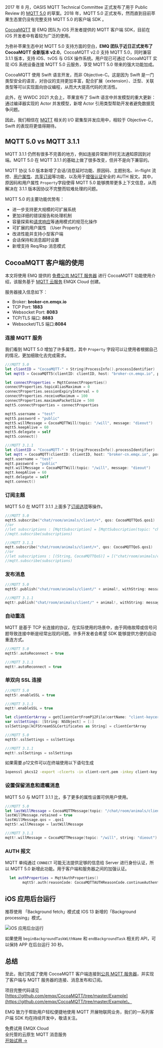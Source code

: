 2017 年 8 月，OASIS MQTT Technical Committee 正式发布了用于 Public Review 的 [MQTT 5.0](https://www.emqx.com/zh/mqtt/mqtt5) 的草案。2018 年，MQTT 5.0 正式发布，然而直到目前苹果生态里仍没有完整支持 MQTT 5.0 的客户端 SDK 。

[CocoaMQTT](https://github.com/emqx/CocoaMQTT) 是 EMQ 团队为 iOS 开发者提供的 MQTT 客户端 SDK，目前在 iOS 开发者中有着较为广泛的使用。

为弥补苹果生态中对 MQTT 5.0 支持方面的空白，**EMQ 团队于近日正式发布了 CocoaMQTT 全新版本 v2.0**。CocoaMQTT v2.0 支持 MQTT 5.0，同时兼容 3.1.1 版本，支持 iOS、tvOS 与 OSX 操作系统。用户现已可通过 CocoaMQTT 实现 iOS 系统设备连接 MQTT 5.0 云服务，享受 MQTT 5.0 带来的强大功能加成。

CocoaMQTT 使用 Swift 语言开发，而非 Objective-C。这是因为 Swift 是一门类型安全的语言，对协议的支持更加丰富，配合扩展（extension）、泛型、关联类型等可以实现面向协议编程，从而大大提高代码的灵活性。

此外，在 WWDC 2021 大会上，苹果宣布了 Swift 语言中并发模型的重大更新：通过编译器实现的 Actor 并发模型，新增 Actor 引用类型帮助开发者避免数据竞争问题。

因此，我们相信在 [MQTT](https://www.emqx.com/zh/mqtt-guide) 相关的 I/O 密集型并发应用中，相较于 Objective-C，Swift 的表现将更值得期待。

## MQTT 5.0 vs MQTT 3.1.1

MQTT 3.1.1 仍然有很多不完善的地方，例如连接异常断开时无法通知原因到对端。MQTT 5.0 在 MQTT 3.1.1 的基础上做了很多改变，但并不是向下兼容的。

MQTT 协议 5.0 版本新增了会话/消息延时功能、原因码、主题别名、in-flight 流控、[用户属性](https://www.emqx.com/zh/blog/mqtt5-user-properties)、[共享订阅](https://www.emqx.com/zh/blog/introduction-to-mqtt5-protocol-shared-subscription)等功能，以及用于[增强认证](https://www.emqx.com/zh/blog/mqtt5-enhanced-authentication)安全的 AUTH 报文。其中，原因码和用户属性 `Property`字段使得 MQTT 5.0 能够携带更多上下文信息，从而解决在 3.1.1 版本因协议不完整而较难处理的问题。

MQTT 5.0 的主要功能优势有：

- 进一步支持更大规模的可扩展系统
- 更加详细的错误报告和处理机制
- 容量探索和[请求响应](https://www.emqx.com/zh/blog/mqtt5-request-response)等通用模式的规范化操作
- 可扩展的用户属性 （User Property）
- 改进性能并支持小型客户端
- 会话保持和消息超时设置
- 新增支持 Req/Rsp 消息模式

## CocoaMQTT 客户端的使用

本文将使用 EMQ 提供的 [免费公共 MQTT 服务器](https://www.emqx.com/zh/mqtt/public-mqtt5-broker) 进行 CocoaMQTT 功能使用介绍，该服务基于 [MQTT 云服务](https://www.emqx.com/zh/cloud) EMQX Cloud 创建。

服务器接入信息如下：

- Broker: **broker-cn.emqx.io**
- TCP Port: **1883**
- Websocket Port: **8083**
- TCP/TLS 端口: **8883**
- Websocket/TLS 端口:**8084**

### 连接 MQTT 服务

我们看到 MQTT 5.0 增加了许多属性，其中 `Property` 字段可以让使用者根据自己的情况，更加细致化去完成需求。

```swift
///MQTT 5.0
let clientID = "CocoaMQTT-" + String(ProcessInfo().processIdentifier)
let mqtt5 = CocoaMQTT5(clientID: clientID, host: "broker-cn.emqx.io", port: 1883)

let connectProperties = MqttConnectProperties()
connectProperties.topicAliasMaximum = 0
connectProperties.sessionExpiryInterval = 0
connectProperties.receiveMaximum = 100
connectProperties.maximumPacketSize = 500
mqtt5.connectProperties = connectProperties

mqtt5.username = "test"
mqtt5.password = "public"
mqtt5.willMessage = CocoaMQTTWill(topic: "/will", message: "dieout")
mqtt5.keepAlive = 60
mqtt5.delegate = self
mqtt5.connect()

///MQTT 3.1.1
let clientID = "CocoaMQTT-" + String(ProcessInfo().processIdentifier)
let mqtt = CocoaMQTT(clientID: clientID, host: "broker-cn.emqx.io", port: 1883)
mqtt.username = "test"
mqtt.password = "public"
mqtt.willMessage = CocoaMQTTWill(topic: "/will", message: "dieout")
mqtt.keepAlive = 60
mqtt.delegate = self
mqtt.connect()

```

### 订阅主题

MQTT 5.0 在 MQTT 3.1.1 上面多了[订阅选项](https://www.emqx.com/zh/blog/subscription-identifier-and-subscription-options)等操作。

```swift
///MQTT 5.0
mqtt5.subscribe("chat/room/animals/client/+", qos: CocoaMQTTQoS.qos1)
//or
//let subscriptions : [MqttSubscription] = [MqttSubscription(topic: "chat/room/animals/client/+"),MqttSubscription(topic: "chat/room/foods/client/+"),MqttSubscription(topic: "chat/room/trees/client/+")]
//mqtt.subscribe(subscriptions)

///MQTT 3.1.1
mqtt.subscribe("chat/room/animals/client/+", qos: CocoaMQTTQoS.qos1)
//or
//let subscriptions : [(String, CocoaMQTTQoS)] = [("chat/room/animals/client/+", qos: CocoaMQTTQoS.qos1),("chat/room/foods/client/+", qos: CocoaMQTTQoS.qos1),("chat/room/trees/client/+", qos: CocoaMQTTQoS.qos1)]
//mqtt.subscribe(subscriptions)

```

### 发布消息

```swift
///MQTT 5.0
mqtt5!.publish("chat/room/animals/client/" + animal!, withString: message!, qos: .qos1, DUP: false, retained: false, properties: publishProperties)

///MQTT 3.1.1
mqtt!.publish("chat/room/animals/client/" + animal!, withString: message!, qos: .qos1)

```

### 自动重连

MQTT 是基于 TCP 长连接的协议，在实际使用的场景中，由于网络故障或信号问题导致连接中断是经常出现的问题。许多开发者会希望 SDK 能够提供方便的自动重连方式。

```swift
///MQTT 5.0
mqtt5!.autoReconnect = true

///MQTT 3.1.1
mqtt!.autoReconnect = true
```

### 单双向 SSL 连接

```swift
///MQTT 5.0
mqtt5!.enableSSL = true

///MQTT 3.1.1
mqtt!.enableSSL = true

let clientCertArray = getClientCertFromP12File(certName: "client-keycert", certPassword: "MySecretPassword")
var sslSettings: [String: NSObject] = [:]
sslSettings[kCFStreamSSLCertificates as String] = clientCertArray

///MQTT 5.0
mqtt5!.sslSettings = sslSettings

///MQTT 3.1.1
mqtt!.sslSettings = sslSettings

```

如果需要.p12文件可以在终端使用以下语句生成

```bash
1openssl pkcs12 -export -clcerts -in client-cert.pem -inkey client-key.pem -out client.p12
```

### 设置保留消息和遗嘱消息

MQTT 5.0 与 MQTT 3.1.1 比，多了更多的属性设置可供用户使用。

```swift
///MQTT 5.0
let lastWillMessage = CocoaMQTTMessage(topic: "/chat/room/animals/client/Sheep", string: "dieout")
lastWillMessage.retained = true
lastWillMessage.qos = .qos1
mqtt5!.willMessage = lastWillMessage

///MQTT 3.1.1
mqtt!.willMessage = CocoaMQTTMessage(topic: "/will", string: "dieout")

```

### AUTH 报文

MQTT 单纯通过 `CONNECT` 可能无法提供足够的信息给 Server 进行身份认证，所以 MQTT 5.0 新增此功能。用于客户端和服务器之间的加强认证。

```swift
  let authProperties = MqttAuthProperties()
        mqtt5!.auth(reasonCode: CocoaMQTTAUTHReasonCode.continueAuthentication, authProperties: authProperties)
```

## iOS 应用后台运行

推荐使用 「Background fetch」模式或 IOS 13 新增的「Background processing」模式。

![iOS 应用后台运行](https://assets.emqx.com/images/7d487fe5022b5c2785c4df43adf9f983.png)

如果使用 `beginBackgroundTaskWithName` 和 `endBackgroundTask` 相关的 API，可以保持 APP 在后台运行 30 秒。

 

## 总结

至此，我们完成了使用 CocoaMQTT 客户端连接到[公共 MQTT 服务器](https://www.emqx.com/zh/blog/popular-online-public-mqtt-brokers)，并实现了客户端与 MQTT 服务器的连接、消息发布和订阅。

项目完整代码请见 [https://github.com/emqx/CocoaMQTT/tree/master/Example](https://github.com/emqx/CocoaMQTT/tree/master/Example)。

EMQ 致力于帮助用户轻松便捷地使用 MQTT 开展物联网业务，我们的一系列客户端 SDK 均在持续开发中，敬请关注。


<section class="promotion">
    <div>
        免费试用 EMQX Cloud
        <div class="is-size-14 is-text-normal has-text-weight-normal">全托管的云原生 MQTT 消息服务</div>
    </div>
    <a href="https://accounts-zh.emqx.com/signup?continue=https://cloud.emqx.com/console/deployments/0?oper=new" class="button is-gradient px-5">开始试用 →</a >
</section>
